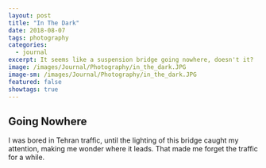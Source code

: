 ```yaml
---
layout: post
title: "In The Dark"
date: 2018-08-07
tags: photography
categories:
  - journal
excerpt: It seems like a suspension bridge going nowhere, doesn't it?
image: /images/Journal/Photography/in_the_dark.JPG
image-sm: /images/Journal/Photography/in_the_dark.JPG
featured: false
showtags: true
---
```


## Going Nowhere

I was bored in Tehran traffic, until the lighting of this bridge caught my attention, making me wonder where it leads. That made me forget the traffic for a while.